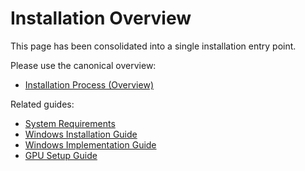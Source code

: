 # Installation Overview

This page has been consolidated into a single installation entry point.

Please use the canonical overview:

- [Installation Process (Overview)](installation_process.md)

Related guides:
- [System Requirements](system_requirements.md)
- [Windows Installation Guide](windows_installation.md)
- [Windows Implementation Guide](windows_implementation_guide.md)
- [GPU Setup Guide](gpu_setup_guide.md) 